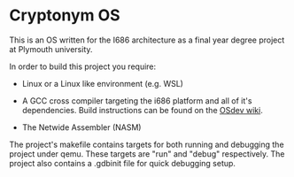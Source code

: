 # Cryptonym OS

This is an OS written for the I686 architecture as a final year degree project at Plymouth university.

In order to build this project you require:

- Linux or a Linux like environment (e.g. WSL)

- A GCC cross compiler targeting the i686 platform and all of it's dependencies. Build instructions can be found on the [OSdev wiki](https://wiki.osdev.org/GCC_Cross-Compiler).

- The Netwide Assembler (NASM)

The project's makefile contains targets for both running and debugging the project under qemu. These targets are "run" and "debug" respectively. The project also contains a .gdbinit file for quick debugging setup. 
